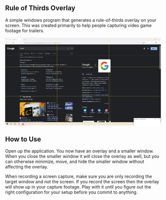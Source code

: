 ## Rule of Thirds Overlay

A simple windows program that generates a rule-of-thirds overlay on your screen. This was created primarily to help people capturing video game footage for trailers.

![Demonstration of the Application](Demonstration.png)

## How to Use

Open up the application. You now have an overlay and a smaller window. When you close the smaller window it will close the overlay as well, but you can otherwise minimize, move, and hide the smaller window without affecting the overlay.

When recording a screen capture, make sure you are only recording the target window and not the screen. If you record the screen then the overlay will show up in your capture footage. Play with it until you figure out the right configuration for your setup before you commit to anything.
